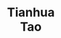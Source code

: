 ---
layout: page
title: Tianhua<br>Tao
description: CS MS student
img: assets/img/students/tianhua.jpeg
importance: 7
category: "students"
---